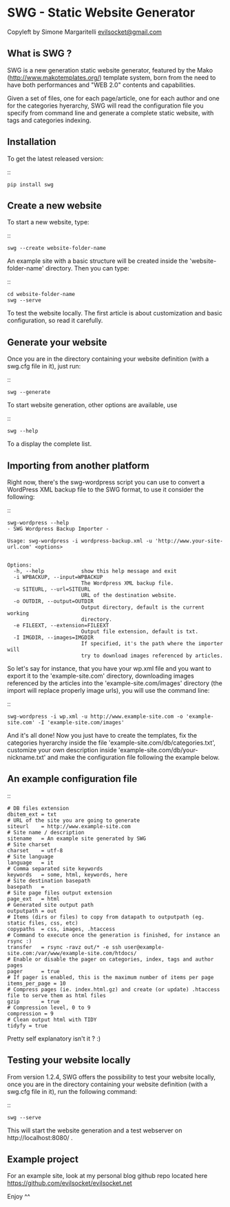 SWG - Static Website Generator
==============================

Copyleft by Simone Margaritelli <evilsocket@gmail.com>

What is SWG ?
-------------

SWG is a new generation static website generator, featured by the Mako (http://www.makotemplates.org/) template system, born from the need to
have both performances and "WEB 2.0" contents and capabilities.

Given a set of files, one for each page/article, one for each author and one for the categories hyerarchy, SWG will read the configuration file
you specify from command line and generate a complete static website, with tags and categories indexing.

Installation
------------

To get the latest released version:

::

    pip install swg

Create a new website
--------------------

To start a new website, type:

::

    swg --create website-folder-name

An example site with a basic structure will be created inside the 'website-folder-name' directory.
Then you can type:

::

    cd website-folder-name
    swg --serve

To test the website locally.
The first article is about customization and basic configuration, so read it carefully.

Generate your website
---------------------

Once you are in the directory containing your website definition (with a swg.cfg file in it), just run:

::

    swg --generate

To start website generation, other options are available, use

::

    swg --help

To a display the complete list.

Importing from another platform
-------------------------------

Right now, there's the swg-wordpress script you can use to convert a WordPress XML backup file to the
SWG format, to use it consider the following:

::

    swg-wordpress --help
    - SWG Wordpress Backup Importer -
    
    Usage: swg-wordpress -i wordpress-backup.xml -u 'http://www.your-site-url.com' <options>
    
    
    Options:
      -h, --help            show this help message and exit
      -i WPBACKUP, --input=WPBACKUP
                            The Wordpress XML backup file.
      -u SITEURL, --url=SITEURL
                            URL of the destination website.
      -o OUTDIR, --output=OUTDIR
                            Output directory, default is the current working
                            directory.
      -e FILEEXT, --extension=FILEEXT
                            Output file extension, default is txt.
      -I IMGDIR, --images=IMGDIR
                            If specified, it's the path where the importer will
                            try to download images referenced by articles.

So let's say for instance, that you have your wp.xml file and you want to export it to the 'example-site.com' directory, downloading
images referenced by the articles into the 'example-site.com/images' directory (the import will replace properly image urls), you
will use the command line:

::

    swg-wordpress -i wp.xml -u http://www.example-site.com -o 'example-site.com' -I 'example-site.com/images'

And it's all done!
Now you just have to create the templates, fix the categories hyerarchy inside the file 'example-site.com/db/categories.txt', customize
your own description inside 'example-site.com/db/your-nickname.txt' and make the configuration file following the example below.

An example configuration file
-----------------------------

::

    # DB files extension
    dbitem_ext = txt
    # URL of the site you are going to generate
    siteurl    = http://www.example-site.com
    # Site name / description
    sitename   = An example site generated by SWG
    # Site charset
    charset    = utf-8
    # Site language
    language   = it
    # Comma separated site keywords
    keywords   = some, html, keywords, here
    # Site destination basepath
    basepath   = 
    # Site page files output extension
    page_ext   = html
    # Generated site output path
    outputpath = out
    # Items (dirs or files) to copy from datapath to outputpath (eg. static files, css, etc)
    copypaths  = css, images, .htaccess
    # Command to execute once the generation is finished, for instance an rsync :)
    transfer   = rsync -ravz out/* -e ssh user@example-site.com:/var/www/example-site.com/htdocs/
    # Enable or disable the pager on categories, index, tags and author pages
    pager      = true
    # If pager is enabled, this is the maximum number of items per page
    items_per_page = 10
    # Compress pages (ie. index.html.gz) and create (or update) .htaccess file to serve them as html files
    gzip       = true
    # Compression level, 0 to 9
    compression = 9
    # Clean output html with TIDY
    tidyfy = true

Pretty self explanatory isn't it ? :)

Testing your website locally
----------------------------

From version 1.2.4, SWG offers the possibility to test your website locally, once you are in the directory containing your website definition 
(with a swg.cfg file in it), run the following command:

::

    swg --serve

This will start the website generation and a test webserver on http://localhost:8080/ .

Example project
---------------

For an example site, look at my personal blog github repo located here https://github.com/evilsocket/evilsocket.net

Enjoy ^^
